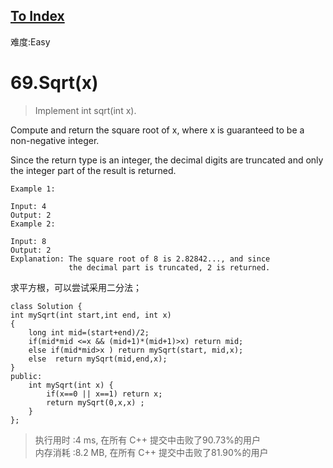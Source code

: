 [To Index](/index.md)
---
难度:Easy
# 69.Sqrt(x)
> Implement int sqrt(int x).

Compute and return the square root of x, where x is guaranteed to be a non-negative integer.

Since the return type is an integer, the decimal digits are truncated and only the integer part of the result is returned.

```
Example 1:

Input: 4
Output: 2
Example 2:

Input: 8
Output: 2
Explanation: The square root of 8 is 2.82842..., and since 
             the decimal part is truncated, 2 is returned.

```

求平方根，可以尝试采用二分法；
```
class Solution {
int mySqrt(int start,int end, int x)
{
    long int mid=(start+end)/2;
    if(mid*mid <=x && (mid+1)*(mid+1)>x) return mid;
    else if(mid*mid>x ) return mySqrt(start, mid,x);
    else  return mySqrt(mid,end,x);
}
public:
    int mySqrt(int x) {
        if(x==0 || x==1) return x;
        return mySqrt(0,x,x) ;
    }
};
```
> 执行用时 :4 ms, 在所有 C++ 提交中击败了90.73%的用户   
内存消耗 :8.2 MB, 在所有 C++ 提交中击败了81.90%的用户
